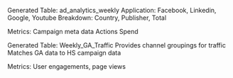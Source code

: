 Generated Table: ad_analytics_weekly
Application: Facebook, Linkedin, Google, Youtube
Breakdown: Country, Publisher, Total

Metrics: 
Campaign meta data
Actions
Spend

Generated Table: Weekly_GA_Traffic
Provides channel groupings for traffic
Matches GA data to HS campaign data

Metrics: 
User engagements, page views
